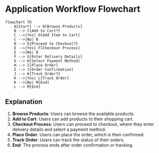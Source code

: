 # Application Workflow Flowchart

```mermaid
flowchart TD
    A[Start] --> B[Browse Products]
    B --> C{Add to Cart?}
    C -->|Yes| D[Add Item to Cart]
    C -->|No| B
    D --> E{Proceed to Checkout?}
    E -->|Yes| F[Checkout Process]
    E -->|No| B
    F --> G[Enter Delivery Details]
    G --> H[Select Payment Method]
    H --> I[Place Order]
    I --> J[Order Confirmation]
    J --> K{Track Order?}
    K -->|Yes| L[Track Order]
    K -->|No| M[End]
    L --> M[End]
```

## Explanation
1. **Browse Products**: Users can browse the available products.
2. **Add to Cart**: Users can add products to their shopping cart.
3. **Checkout Process**: Users can proceed to checkout, where they enter delivery details and select a payment method.
4. **Place Order**: Users can place the order, which is then confirmed.
5. **Track Order**: Users can track the status of their orders.
6. **End**: The process ends after order confirmation or tracking.
